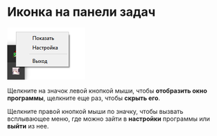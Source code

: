 
# Иконка на панели задач


![img](pics/trayicon_ru.png) 

Щелкните на значок левой кнопкой мыши, чтобы **отобразить окно программы**, щелкните еще раз, чтобы **скрыть его**.

Щелкните правой кнопкой мыши по значку, чтобы вызвать всплывающее меню, где можно зайти в **настройки** программы или **выйти** из нее.